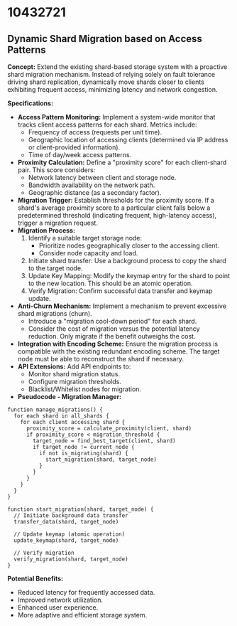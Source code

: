 # 10432721

## Dynamic Shard Migration based on Access Patterns

**Concept:** Extend the existing shard-based storage system with a proactive shard migration mechanism. Instead of relying solely on fault tolerance driving shard replication, dynamically move shards closer to clients exhibiting frequent access, minimizing latency and network congestion.

**Specifications:**

*   **Access Pattern Monitoring:** Implement a system-wide monitor that tracks client access patterns for each shard. Metrics include:
    *   Frequency of access (requests per unit time).
    *   Geographic location of accessing clients (determined via IP address or client-provided information).
    *   Time of day/week access patterns.
*   **Proximity Calculation:** Define a "proximity score" for each client-shard pair. This score considers:
    *   Network latency between client and storage node.
    *   Bandwidth availability on the network path.
    *   Geographic distance (as a secondary factor).
*   **Migration Trigger:** Establish thresholds for the proximity score. If a shard's average proximity score to a particular client falls below a predetermined threshold (indicating frequent, high-latency access), trigger a migration request.
*   **Migration Process:**
    1.  Identify a suitable target storage node:
        *   Prioritize nodes geographically closer to the accessing client.
        *   Consider node capacity and load.
    2.  Initiate shard transfer: Use a background process to copy the shard to the target node.
    3.  Update Key Mapping: Modify the keymap entry for the shard to point to the new location.  This should be an atomic operation.
    4.  Verify Migration: Confirm successful data transfer and keymap update.
*   **Anti-Churn Mechanism:** Implement a mechanism to prevent excessive shard migrations (churn).  
    *   Introduce a "migration cool-down period" for each shard.
    *   Consider the cost of migration versus the potential latency reduction.  Only migrate if the benefit outweighs the cost.
*   **Integration with Encoding Scheme:** Ensure the migration process is compatible with the existing redundant encoding scheme.  The target node must be able to reconstruct the shard if necessary.
*   **API Extensions:** Add API endpoints to:
    *   Monitor shard migration status.
    *   Configure migration thresholds.
    *   Blacklist/Whitelist nodes for migration.
*   **Pseudocode - Migration Manager:**

```
function manage_migrations() {
  for each shard in all_shards {
    for each client accessing shard {
      proximity_score = calculate_proximity(client, shard)
      if proximity_score < migration_threshold {
        target_node = find_best_target(client, shard)
        if target_node != current_node {
          if not is_migrating(shard) {
            start_migration(shard, target_node)
          }
        }
      }
    }
  }
}

function start_migration(shard, target_node) {
  // Initiate background data transfer
  transfer_data(shard, target_node)

  // Update keymap (atomic operation)
  update_keymap(shard, target_node)

  // Verify migration
  verify_migration(shard, target_node)
}
```

**Potential Benefits:**

*   Reduced latency for frequently accessed data.
*   Improved network utilization.
*   Enhanced user experience.
*   More adaptive and efficient storage system.